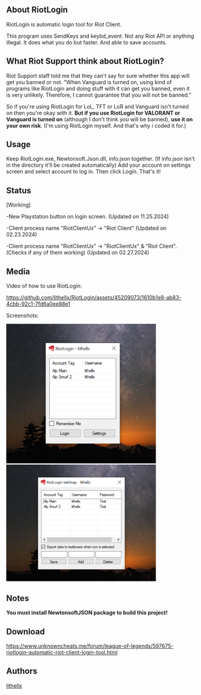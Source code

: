 ## About RiotLogin
RiotLogin is automatic login tool for Riot Client.

This program uses SendKeys and keybd_event. Not any Riot API or anything illegal. It does what you do but faster. And able to save accounts.

## What Riot Support think about RiotLogin?

Riot Support staff told me that they can't say for sure whether this app will get you banned or not.
"When Vanguard is turned on, using kind of programs like RiotLogin and doing stuff with it can get you banned, even it is very unlikely. Therefore, I cannot guarantee that you will not be banned."

So if you're using RiotLogin for LoL, TFT or LoR and Vanguard isn't turned on then you're okay with it. **But if you use RiotLogin for VALORANT or Vanguard is turned on** (although I don't think you will be banned), **use it on your own risk**. (I'm using RiotLogin myself. And that's why i coded it for.)

## Usage
Keep RiotLogin.exe, Newtonsoft.Json.dll, info.json together. (If info.json isn't in the directory it'll be created automatically)
Add your account on settings screen and select account to log in. Then click Login. That's it!

## Status
[Working]

-New Playstation button on login screen. (Updated on 11.25.2024)

-Client process name "RiotClientUx" -> "Riot Client" (Updated on 02.23.2024)

-Client process name "RiotClientUx" -> "RiotClientUx" & "Riot Client". (Checks if any of them working) (Updated on 02.27.2024)

## Media
Video of how to use RiotLogin:

https://github.com/lithellx/RiotLogin/assets/45209073/1610b1e8-ab83-4cbb-92c1-7fd6a0ee88e1

Screenshots:

<img src="/Images/RiotLogin1.png" width="400"/>
<img src="/Images/RiotLogin2.png" width="400"/>

## Notes

**You must install NewtonsoftJSON package to build this project!**

## Download
https://www.unknowncheats.me/forum/league-of-legends/597675-riotlogin-automatic-riot-client-login-tool.html

## Authors
[lithellx](https://github.com/lithellx)

